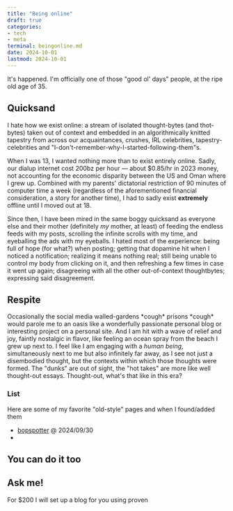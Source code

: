 ```yaml
---
title: "Being online"
draft: true
categories:
- tech
- meta
terminal: beingonline.md
date: 2024-10-01
lastmod: 2024-10-01
---
```


It's happened. I'm officially one of those "good ol' days" people, at the ripe old age of 35.

## Quicksand
I hate how we exist online: a stream of isolated thought-bytes (and thot-bytes) taken out of context and embedded in an algorithmically knitted tapestry from across our acquaintances, crushes, IRL celebrities, tapestry-celebrities and "I-don't-remember-why-I-started-following-them"s.

When I was 13, I wanted nothing more than to exist entirely online. Sadly, our dialup internet cost 200bz per hour — about $0.85/hr in 2023 money, not accounting for the economic disparity between the US and Oman where I grew up. Combined with my parents' dictatorial restriction of 90 minutes of computer time a week (regardless of the aforementioned financial consideration, a story for another time), I had to sadly exist **extremely** offline until I moved out at 18.

Since then, I have been mired in the same boggy quicksand as everyone else and their mother (definitely *my* mother, at least) of feeding the endless feeds with my posts, scrolling the infinite scrolls with my time, and eyeballing the ads with my eyeballs. I hated most of the experience: being full of hope (for what?) when posting; getting that dopamine hit when I noticed a notification; realizing it means nothing real; still being unable to control my body from clicking on it, and then refreshing a few times in case it went up again; disagreeing with all the other out-of-context thoughtbytes; expressing said disagreement.

## Respite
Occasionally the social media walled-gardens \*cough\* prisons \*cough\* would parole me to an oasis like a wonderfully passionate personal blog or interesting project on a personal site. And I am hit with a wave of relief and joy, faintly nostalgic in flavor, like feeling an ocean spray from the beach I grew up next to. I feel like I am engaging with a *human being*, simultaneously next to me but also infinitely far away, as I see not just a disembodied thought, but the contexts within which those thoughts were formed. The "dunks" are out of sight, the "hot takes" are more like well thought-out essays. Thought-out, what's that like in this era?

### List
Here are some of my favorite "old-style" pages and when I found/added them

- [bopspotter](https://walzr.com/bop-spotter) @ 2024/09/30
- 

## You can do it too

## Ask me!
For $200 I will set up a blog for you using proven 

